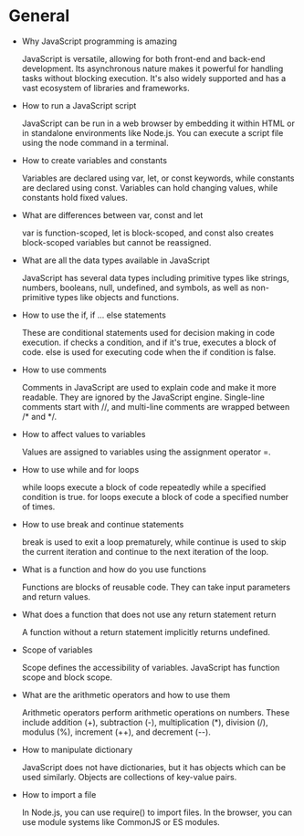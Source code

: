 # General

* Why JavaScript programming is amazing
    
    JavaScript is versatile, allowing for both front-end and back-end development. Its asynchronous nature makes it powerful for handling tasks without blocking execution. It's also widely supported and has a vast ecosystem of libraries and frameworks.

* How to run a JavaScript script

    JavaScript can be run in a web browser by embedding it within HTML or in standalone environments like Node.js. You can execute a script file using the node command in a terminal.

* How to create variables and constants

    Variables are declared using var, let, or const keywords, while constants are declared using const. Variables can hold changing values, while constants hold fixed values.

* What are differences between var, const and let

    var is function-scoped, let is block-scoped, and const also creates block-scoped variables but cannot be reassigned.

* What are all the data types available in JavaScript

    JavaScript has several data types including primitive types like strings, numbers, booleans, null, undefined, and symbols, as well as non-primitive types like objects and functions.

* How to use the if, if ... else statements

    These are conditional statements used for decision making in code execution. if checks a condition, and if it's true, executes a block of code. else is used for executing code when the if condition is false.

* How to use comments

    Comments in JavaScript are used to explain code and make it more readable. They are ignored by the JavaScript engine. Single-line comments start with //, and multi-line comments are wrapped between /* and */.

* How to affect values to variables

    Values are assigned to variables using the assignment operator =.

* How to use while and for loops

    while loops execute a block of code repeatedly while a specified condition is true. for loops execute a block of code a specified number of times.

* How to use break and continue statements

    break is used to exit a loop prematurely, while continue is used to skip the current iteration and continue to the next iteration of the loop.    

* What is a function and how do you use functions

     Functions are blocks of reusable code. They can take input parameters and return values.

* What does a function that does not use any return statement return

    A function without a return statement implicitly returns undefined.

* Scope of variables

    Scope defines the accessibility of variables. JavaScript has function scope and block scope.

* What are the arithmetic operators and how to use them

    Arithmetic operators perform arithmetic operations on numbers. These include addition (+), subtraction (-), multiplication (*), division (/), modulus (%), increment (++), and decrement (--).

* How to manipulate dictionary

    JavaScript does not have dictionaries, but it has objects which can be used similarly. Objects are collections of key-value pairs.

* How to import a file

    In Node.js, you can use require() to import files. In the browser, you can use module systems like CommonJS or ES modules.
